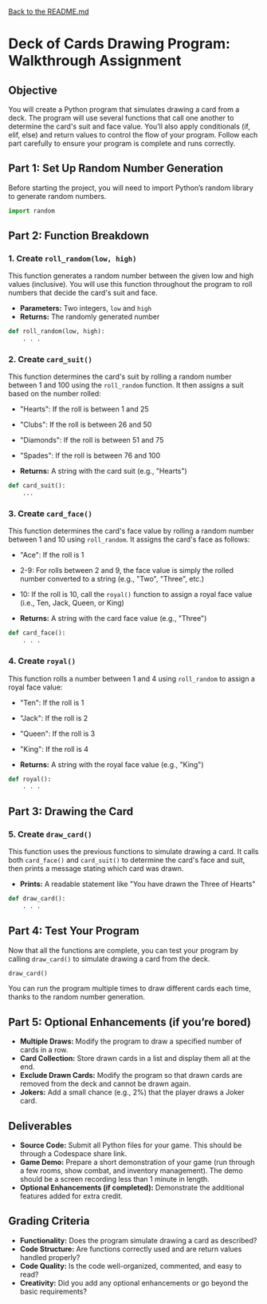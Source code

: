
[Back to the README.md](README.md)


# Deck of Cards Drawing Program: Walkthrough Assignment

## Objective
You will create a Python program that simulates drawing a card from a deck. The program will use several functions that call one another to determine the card's suit and face value. You’ll also apply conditionals (if, elif, else) and return values to control the flow of your program. Follow each part carefully to ensure your program is complete and runs correctly.

## Part 1: Set Up Random Number Generation
Before starting the project, you will need to import Python’s random library to generate random numbers.

```python
import random
```

## Part 2: Function Breakdown

### 1. Create `roll_random(low, high)`
This function generates a random number between the given low and high values (inclusive). You will use this function throughout the program to roll numbers that decide the card's suit and face.

- **Parameters:** Two integers, `low` and `high`
- **Returns:** The randomly generated number

```python
def roll_random(low, high):
    . . .
```

### 2. Create `card_suit()`
This function determines the card's suit by rolling a random number between 1 and 100 using the `roll_random` function. It then assigns a suit based on the number rolled:
- "Hearts": If the roll is between 1 and 25
- "Clubs": If the roll is between 26 and 50
- "Diamonds": If the roll is between 51 and 75
- "Spades": If the roll is between 76 and 100

- **Returns:** A string with the card suit (e.g., "Hearts")

```python
def card_suit():
    ...
```

### 3. Create `card_face()`
This function determines the card's face value by rolling a random number between 1 and 10 using `roll_random`. It assigns the card's face as follows:
- "Ace": If the roll is 1
- 2-9: For rolls between 2 and 9, the face value is simply the rolled number converted to a string (e.g., "Two", "Three", etc.)
- 10: If the roll is 10, call the `royal()` function to assign a royal face value (i.e., Ten, Jack, Queen, or King)

- **Returns:** A string with the card face value (e.g., "Three")

```python
def card_face():
    . . .
```

### 4. Create `royal()`
This function rolls a number between 1 and 4 using `roll_random` to assign a royal face value:
- "Ten": If the roll is 1
- "Jack": If the roll is 2
- "Queen": If the roll is 3
- "King": If the roll is 4

- **Returns:** A string with the royal face value (e.g., "King")

```python
def royal():
    . . .
```

## Part 3: Drawing the Card

### 5. Create `draw_card()`
This function uses the previous functions to simulate drawing a card. It calls both `card_face()` and `card_suit()` to determine the card's face and suit, then prints a message stating which card was drawn.

- **Prints:** A readable statement like "You have drawn the Three of Hearts"

```python
def draw_card():
    . . .
```

## Part 4: Test Your Program
Now that all the functions are complete, you can test your program by calling `draw_card()` to simulate drawing a card from the deck.

```python
draw_card()
```

You can run the program multiple times to draw different cards each time, thanks to the random number generation.

## Part 5: Optional Enhancements (if you’re bored)
- **Multiple Draws:** Modify the program to draw a specified number of cards in a row.
- **Card Collection:** Store drawn cards in a list and display them all at the end.
- **Exclude Drawn Cards:** Modify the program so that drawn cards are removed from the deck and cannot be drawn again.
- **Jokers:** Add a small chance (e.g., 2%) that the player draws a Joker card.

## Deliverables
- **Source Code:** Submit all Python files for your game. This should be through a Codespace share link.
- **Game Demo:** Prepare a short demonstration of your game (run through a few rooms, show combat, and inventory management). The demo should be a screen recording less than 1 minute in length.
- **Optional Enhancements (if completed):** Demonstrate the additional features added for extra credit.

## Grading Criteria
- **Functionality:** Does the program simulate drawing a card as described?
- **Code Structure:** Are functions correctly used and are return values handled properly?
- **Code Quality:** Is the code well-organized, commented, and easy to read?
- **Creativity:** Did you add any optional enhancements or go beyond the basic requirements?